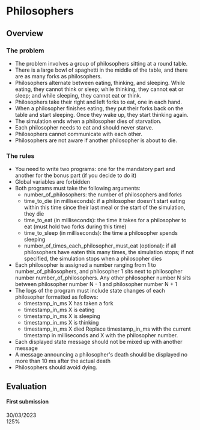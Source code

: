 # Philosophers

## Overview
### The problem
* The problem involves a group of philosophers sitting at a round table.
* There is a large bowl of spaghetti in the middle of the table, and there are as many forks as philosophers.
* Philosophers alternate between eating, thinking, and sleeping. While eating, they cannot think or sleep; while thinking, they cannot eat or sleep; and while sleeping, they cannot eat or think.
* Philosophers take their right and left forks to eat, one in each hand.
* When a philosopher finishes eating, they put their forks back on the table and start sleeping. Once they wake up, they start thinking again.
* The simulation ends when a philosopher dies of starvation.
* Each philosopher needs to eat and should never starve.
* Philosophers cannot communicate with each other.
* Philosophers are not aware if another philosopher is about to die.

### The rules
* You need to write two programs: one for the mandatory part and another for the bonus part (if you decide to do it)
* Global variables are forbidden
* Both programs must take the following arguments:
    * number_of_philosophers: the number of philosophers and forks
    * time_to_die (in milliseconds): if a philosopher doesn't start eating within this time since their last meal or the start of the simulation, they die
    * time_to_eat (in milliseconds): the time it takes for a philosopher to eat (must hold two forks during this time)
    * time_to_sleep (in milliseconds): the time a philosopher spends sleeping
    * number_of_times_each_philosopher_must_eat (optional): if all philosophers have eaten this many times, the simulation stops; if not specified, the simulation stops when a philosopher dies
* Each philosopher is assigned a number ranging from 1 to number_of_philosophers, and philosopher 1 sits next to philosopher number number_of_philosophers. Any other philosopher number N sits between philosopher number N - 1 and philosopher number N + 1
* The logs of the program must include state changes of each philosopher formatted as follows:
    * timestamp_in_ms X has taken a fork
    * timestamp_in_ms X is eating
    * timestamp_in_ms X is sleeping
    * timestamp_in_ms X is thinking
    * timestamp_in_ms X died
Replace timestamp_in_ms with the current timestamp in milliseconds and X with the philosopher number.
* Each displayed state message should not be mixed up with another message
* A message announcing a philosopher's death should be displayed no more than 10 ms after the actual death
* Philosophers should avoid dying.

## Evaluation
#### First submission
30/03/2023  
125%  
